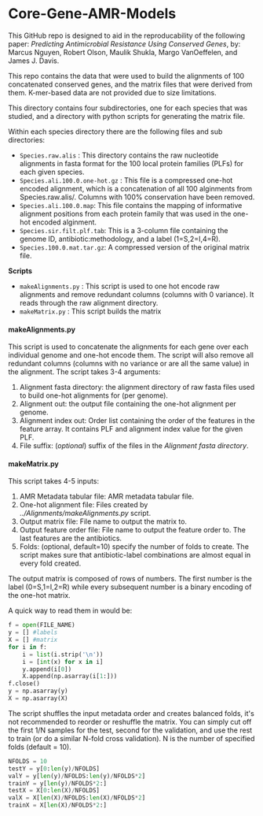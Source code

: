 # Core-Gene-AMR-Models

This GitHub repo is designed to aid in the reproducability of the following paper:
*Predicting Antimicrobial Resistance Using Conserved Genes*, by: Marcus Nguyen, Robert Olson, Maulik Shukla, Margo VanOeffelen, and James J. Davis.

This repo  contains the data that were used to build the alignments of 100 concatenated conserved genes, and the matrix files that were derived from them. K-mer-based data are not provided due to size limitations. 

This directory contains four subdirectories, one for each species that was studied, and a directory with python scripts for generating the matrix file.

Within each species directory there are the following files and sub directories:

- `Species.raw.alis` : This directory contains the raw nucleotide alignments in fasta format for the 100 local protein families (PLFs) for each given species.   
- `Species.ali.100.0.one-hot.gz` :  This file is a compressed one-hot encoded alignment, which is a concatenation of all 100 alginments from Species.raw.alis/.  Columns with 100% conservation have been removed.
- `Species.ali.100.0.map`:  This file contains the mapping of informative alignment positions from each protein family that was used in the one-hot encoded alginment. 
- `Species.sir.filt.plf.tab`:  This is a 3-column file containing the genome ID, antibiotic:methodology, and a label (1=S,2=I,4=R).
- `Species.100.0.mat.tar.gz`:  A compressed version of the original matrix file.


**Scripts**
- `makeAlignments.py` : This script is used to one hot encode raw alignments and remove redundant columns (columns with 0 variance).  It reads through the raw alignment directory.
- `makeMatrix.py` :  This script builds the matrix

#### makeAlignments.py

This script is used to concatenate the alignments for each gene over each individual genome and one-hot encode them.  The script will also remove all redundant columns (columns with no variance or are all the same value) in the alignment.  The script takes 3-4 arguments:
1. Alignment fasta directory: the alignment directory of raw fasta files used to build one-hot alignments for (per genome).
2. Alignment out: the output file containing the one-hot alignment per genome.
3. Alignment index out: Order list containing the order of the features in the feature array.  It contains PLF and alignment index value for the given PLF.  
4. File suffix: (*optional*) suffix of the files in the *Alignment fasta directory*.

#### makeMatrix.py

This script takes 4-5 inputs:
1. AMR Metadata tabular file: AMR metadata tabular file.  
2. One-hot alignment file: Files created by *../Alignments/makeAlignments.py* script.
3. Output matrix file: File name to output the matrix to.
4. Output feature order file: File name to output the feature order to.  The last features are the antibiotics.  
5. Folds: (optional, default=10) specify the number of folds to create.  The script makes sure that antibiotic-label combinations are almost equal in every fold created.  

The output matrix is composed of rows of numbers.  The first number is the label (0=S,1=I,2=R) while every subsequent number is a binary encoding of the one-hot matrix.  

A quick way to read them in would be:

```python
f = open(FILE_NAME)
y = [] #labels
X = [] #matrix
for i in f:
	i = list(i.strip('\n'))
	i = [int(x) for x in i]
	y.append(i[0])
	X.append(np.asarray(i[1:]))
f.close()
y = np.asarray(y)
X = np.asarray(X)
```

The script shuffles the input metadata order and creates balanced folds, it's not recommended to reorder or reshuffle the matrix.  You can simply cut off the first 1/N samples for the test, second for the validation, and use the rest to train (or do a similar N-fold cross validation).  N is the number of specified folds (default = 10).

```python
NFOLDS = 10
testY = y[0:len(y)/NFOLDS]
valY = y[len(y)/NFOLDS:len(y)/NFOLDS*2]
trainY = y[len(y)/NFOLDS*2:]
testX = X[0:len(X)/NFOLDS]
valX = X[len(X)/NFOLDS:len(X)/NFOLDS*2]
trainX = X[len(X)/NFOLDS*2:]
```
